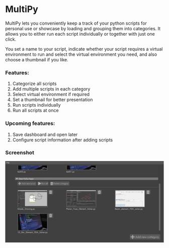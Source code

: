 # MultiPy

MultiPy lets you conveniently keep a track of your python scripts for personal use or showcase by loading and grouping them into categories. It allows you to either run each script individually or together with just one click.

You set a name to your script, indicate whether your script requires a virtual environment to run and select the virtual environment you need, and also choose a thumbnail if you like.
<h3>Features:</h3>

1. Categorize all scripts
2. Add multiple scripts in each category
3. Select virtual environment if required
4. Set a thumbnail for better presentation
5. Run scripts individually
6. Run all scripts at once

<h3>Upcoming features:</h3>

1. Save dashboard and open later
2. Configure script information after adding scripts

<h3>Screenshot</h3>

![Screenshot](readme_resources/screenshot.JPG)
